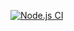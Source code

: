 [![Node.js CI](https://github.com/kaelsilva/head-first-typescript/actions/workflows/main.yml/badge.svg?branch=main)](https://github.com/kaelsilva/head-first-typescript/actions/workflows/main.yml)